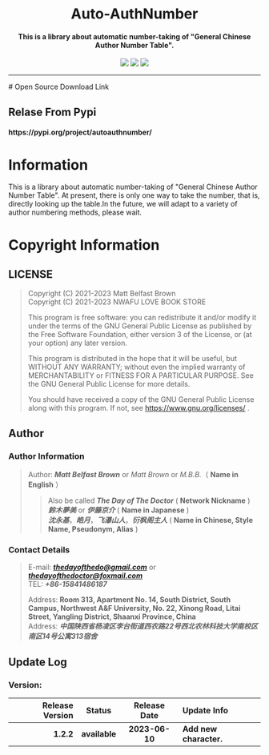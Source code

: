 <h1 align="center"> Auto-AuthNumber </h1>
<h4 align="center">This is a library about automatic number-taking of "General Chinese Author Number Table".</h4>
<p  align="center">
<a href="https://pypi.org/project/autoauthnumber/"><img src="https://img.shields.io/pypi/v/autoauthnumber"></a>
<a href="https://www.gnu.org/licenses/quick-guide-gplv3.zh-cn.html"><img src="https://img.shields.io/pypi/l/azurlanetoollib?color=green"></a>
<img src="https://img.shields.io/pypi/dd/autoauthnumber?color=yellow">
</p>
<hr />
# Open Source Download Link

## Relase From Pypi

<h4>https://pypi.org/project/autoauthnumber/ </h4>

# Information

This is a library about automatic number-taking of "General Chinese Author Number Table". At present, there is only one way to take the number, that is, directly looking up the table.In the future, we will adapt to a variety of author numbering methods, please wait.

# Copyright Information

## LICENSE

> Copyright (C) 2021-2023 Matt Belfast Brown  
> Copyright (C) 2021-2023 NWAFU LOVE BOOK STORE
>
> This program is free software: you can redistribute it and/or modify it under the terms of the GNU General Public
> License as published by the Free Software Foundation, either version 3 of the License, or (at your option) any later
> version.
>
> This program is distributed in the hope that it will be useful, but WITHOUT ANY WARRANTY; without even the implied
> warranty of MERCHANTABILITY or FITNESS FOR A PARTICULAR PURPOSE. See the GNU General Public License for more details.
>
> You should have received a copy of the GNU General Public License along with this program. If not,
> see <https://www.gnu.org/licenses/> .

## Author

### Author Information

> Author: ***Matt Belfast Brown*** or *Matt Brown* or *M.B.B.*（ **Name in English** ）
>> Also be called ***The Day of The Doctor*** ( **Network Nickname** )  
> > ***鈴木夢美*** or ***伊藤京介*** ( **Name in Japanese** )  
> > ***沈永基***，***皓月***，***飞瀑山人***，***衍枫阁主人*** ( **Name in Chinese, Style Name, Pseudonym, Alias** )

### Contact Details

> E-mail: ***thedayofthedo@gmail.com*** or ***thedayofthedoctor@foxmail.com***   
> TEL: ___+86-15841486187___
>
> Address: **Room 313, Apartment No. 14, South District, South Campus, Northwest A&F University, No. 22, Xinong Road,
Litai Street, Yangling District, Shaanxi Province, China**  
> Address: ***中国陕西省杨凌区李台街道西农路22号西北农林科技大学南校区南区14号公寓313宿舍***

## Update Log

### Version:

| Release Version |    Status     |  Release Date  | Update Info            | 
|----------------:|:-------------:|:--------------:|:-----------------------|
|       **1.2.2** | **available** | **2023-06-10** | **Add new character.** |
